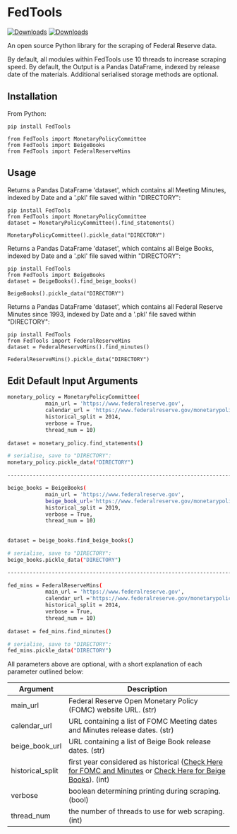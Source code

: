 # FedTools

[![Downloads](https://static.pepy.tech/personalized-badge/fedtools?period=total&units=international_system&left_color=black&right_color=blue&left_text=Downloads)](https://pepy.tech/project/fedtools) [![Downloads](https://pepy.tech/badge/fedtools/month)](https://pepy.tech/project/fedtools)

An open source Python library for the scraping of Federal Reserve data.

By default, all modules within FedTools use 10 threads to increase scraping speed. By default, the Output is a 
Pandas DataFrame, indexed by release date of the materials. Additional serialised storage methods are optional.

## Installation

From Python:
```
pip install FedTools

from FedTools import MonetaryPolicyCommittee
from FedTools import BeigeBooks
from FedTools import FederalReserveMins
```

## Usage

Returns a Pandas DataFrame 'dataset', which contains all Meeting Minutes, indexed by Date and a '.pkl' file saved within "DIRECTORY":
```
pip install FedTools
from FedTools import MonetaryPolicyCommittee
dataset = MonetaryPolicyCommittee().find_statements()

MonetaryPolicyCommittee().pickle_data("DIRECTORY")
```

Returns a Pandas DataFrame 'dataset', which contains all Beige Books, indexed by Date and a '.pkl' file saved within "DIRECTORY":
```
pip install FedTools
from FedTools import BeigeBooks
dataset = BeigeBooks().find_beige_books()

BeigeBooks().pickle_data("DIRECTORY")
```

Returns a Pandas DataFrame 'dataset', which contains all Federal Reserve Minutes since 1993, indexed by Date and a '.pkl' file saved within "DIRECTORY":
```
pip install FedTools
from FedTools import FederalReserveMins
dataset = FederalReserveMins().find_minutes()

FederalReserveMins().pickle_data("DIRECTORY")
```

## Edit Default Input Arguments
```sh
monetary_policy = MonetaryPolicyCommittee(
            main_url = 'https://www.federalreserve.gov', 
            calendar_url = 'https://www.federalreserve.gov/monetarypolicy/fomccalendars.htm',
            historical_split = 2014,
            verbose = True,
            thread_num = 10)
            
dataset = monetary_policy.find_statements()

# serialise, save to "DIRECTORY":
monetary_policy.pickle_data("DIRECTORY")

-------------------------------------------------------------------------------------------------------------------

beige_books = BeigeBooks(
            main_url = 'https://www.federalreserve.gov', 
            beige_book_url='https://www.federalreserve.gov/monetarypolicy/beige-book-default.htm',
            historical_split = 2019,
            verbose = True,
            thread_num = 10)
            
            
dataset = beige_books.find_beige_books()

# serialise, save to "DIRECTORY":
beige_books.pickle_data("DIRECTORY")

-------------------------------------------------------------------------------------------------------------------

fed_mins = FederalReserveMins(
            main_url = 'https://www.federalreserve.gov', 
            calendar_url ='https://www.federalreserve.gov/monetarypolicy/fomccalendars.htm',
            historical_split = 2014,
            verbose = True,
            thread_num = 10)
          
dataset = fed_mins.find_minutes()

# serialise, save to "DIRECTORY":
fed_mins.pickle_data("DIRECTORY")
```

All parameters above are optional, with a short explanation of each parameter outlined below:

| Argument | Description |
| ------ | --------- |
| main_url | Federal Reserve Open Monetary Policy (FOMC) website URL. (str) |
| calendar_url | URL containing a list of FOMC Meeting dates and Minutes release dates. (str) |
| beige_book_url | URL containing a list of Beige Book release dates. (str)
| historical_split | first year considered as historical ([Check Here for FOMC and Minutes][hist] or [Check Here for Beige Books][hist1]). (int)  |
| verbose | boolean determining printing during scraping. (bool) |
| thread_num | the number of threads to use for web scraping. (int)   |






[hist]: <https://www.federalreserve.gov/monetarypolicy/fomc_historical_year.htm>
[hist1]: <https://www.federalreserve.gov/monetarypolicy/beige-book-archive.htm>

